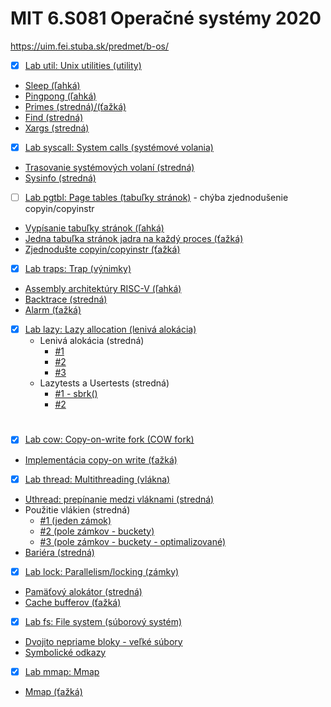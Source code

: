 # MIT 6.S081 Operačné systémy 2020

https://uim.fei.stuba.sk/predmet/b-os/

- [x] [Lab util: Unix utilities (utility)](https://github.com/s7rayn/xv6-labs-2020/tree/util)
- [Sleep (ľahká)](https://github.com/s7rayn/xv6-labs-2020/commit/ef2b4445afe068d0984f8f38019c3583e7314adc)
- [Pingpong (ľahká)](https://github.com/s7rayn/xv6-labs-2020/commit/7c2a045da75dbc31de63c99787573e8b9c8039c8)
- [Primes (stredná)/(ťažká)](https://github.com/s7rayn/xv6-labs-2020/commit/0bfd937421d6aa8cb871927678253290f4edda18)
- [Find (stredná)](https://github.com/s7rayn/xv6-labs-2020/commit/3f722541770f7dd7f9b77a6f9165234a69521318)
- [Xargs (stredná)](https://github.com/s7rayn/xv6-labs-2020/commit/3c269e9e6c4a39834a3a173f33b98eca7ec6b9ec)
- [x] [Lab syscall: System calls (systémové volania)](https://github.com/s7rayn/xv6-labs-2020/tree/syscall)
- [Trasovanie systémových volaní (stredná)](https://github.com/s7rayn/xv6-labs-2020/commit/7f9a466272357faa3879838767cfaa0c850c2d23)
- [Sysinfo (stredná)](https://github.com/s7rayn/xv6-labs-2020/commit/cd42188e8a98f375f1f6ee18ea88dd34cff7aaaf)
- [ ] [Lab pgtbl: Page tables (tabuľky stránok)](https://github.com/s7rayn/xv6-labs-2020/tree/pgtbl) - chýba zjednodušenie copyin/copyinstr
- [Vypísanie tabuľky stránok (ľahká)](https://github.com/s7rayn/xv6-labs-2020/commit/28b3feefaf6132e0a30eb4c12741f35fbe1df237)
- [Jedna tabuľka stránok jadra na každý proces (ťažká)](https://github.com/s7rayn/xv6-labs-2020/commit/b3b0b9b183116abbfdaa5c59e1144182058f90c5)
- [Zjednodušte copyin/copyinstr (ťažká)](#)
- [x] [Lab traps: Trap (výnimky)](https://github.com/s7rayn/xv6-labs-2020/tree/traps)
- [Assembly architektúry RISC-V (ľahká)](https://github.com/s7rayn/xv6-labs-2020/commit/e3e9769c99ca190705ccd6b5cdd678f820761e51)
- [Backtrace (stredná)](https://github.com/s7rayn/xv6-labs-2020/commit/b7450b2e7f034c75d6587824636c29b44cbf6cb4)
- [Alarm (ťažká)](https://github.com/s7rayn/xv6-labs-2020/commit/cfa5874cab286877e8004534da0f4f316d0950b5)
- [x] [Lab lazy: Lazy allocation (lenivá alokácia)](https://github.com/s7rayn/xv6-labs-2020/tree/lazy)
  - Lenivá alokácia (stredná)
    - [#1](https://github.com/s7rayn/xv6-labs-2020/commit/a1eb6e451c79f6ed86390bbd6a9b00e10a44059b)
    - [#2](https://github.com/s7rayn/xv6-labs-2020/commit/d757b0e55b1828d9c1ff7fe4f55b7a2d9870ab50)
    - [#3](https://github.com/s7rayn/xv6-labs-2020/commit/ac33028c900a3184ce3682d222a4462a84827bfa)
  - Lazytests a Usertests (stredná)
    - [#1 - sbrk()](https://github.com/s7rayn/xv6-labs-2020/commit/c60716aafefb174a073cd503568b43b809802c50)
    - [#2](https://github.com/s7rayn/xv6-labs-2020/commit/233cc4dd7257418362a51226821840390a9ba8f5)
#
- [x] [Lab cow: Copy-on-write fork (COW fork)](https://github.com/s7rayn/xv6-labs-2020/tree/cow)
- [Implementácia copy-on write (ťažká)](https://github.com/s7rayn/xv6-labs-2020/commit/3859b62d17188c3086fde42a3bdc066bc08dc185)
- [x] [Lab thread: Multithreading (vlákna)](https://github.com/s7rayn/xv6-labs-2020/tree/thread)
- [Uthread: prepínanie medzi vláknami (stredná)](https://github.com/s7rayn/xv6-labs-2020/commit/d1f1f6efb6be6e861e7beaf3dc1436e0e35c8743)
- Použitie vlákien (stredná)
  - [#1 (jeden zámok)](https://github.com/s7rayn/xv6-labs-2020/commit/eb139f3e6123fd82edd83f3fb19d3d5e3114d17b)
  - [#2 (pole zámkov - buckety)](https://github.com/s7rayn/xv6-labs-2020/commit/6cd08cede601b9df4a73159837bb2e0ac9840255)
  - [#3 (pole zámkov - buckety - optimalizované)](https://github.com/s7rayn/xv6-labs-2020/commit/87705ace4e98b4bd41bf45198e83f70b4c385ac4)
- [Bariéra (stredná)](https://github.com/s7rayn/xv6-labs-2020/commit/b0572d3d3b3ac2537121934eb0379236bc1807c0)
- [x] [Lab lock: Parallelism/locking (zámky)](https://github.com/s7rayn/xv6-labs-2020/tree/lock)
- [Pamäťový alokátor (stredná)](https://github.com/s7rayn/xv6-labs-2020/commit/8cea90f8befdd4ce043cacbe56986341f3ea5b16)
- [Cache bufferov (ťažká)](https://github.com/s7rayn/xv6-labs-2020/commit/aff5f030323436fb7b127848fbda1f44d069502f)
- [x] [Lab fs: File system (súborový systém)](https://github.com/s7rayn/xv6-labs-2020/tree/fs)
- [Dvojito nepriame bloky - veľké súbory](https://github.com/s7rayn/xv6-labs-2020/commit/767c78f18614c548f75bd4ecf7729db7bcf110ea)
- [Symbolické odkazy](https://github.com/s7rayn/xv6-labs-2020/commit/5241d325c5b9fc0549a794cc4e36239fc7ca2936)
- [x] [Lab mmap: Mmap](https://github.com/s7rayn/xv6-labs-2020/tree/mmap)
- [Mmap (ťažká)](https://github.com/s7rayn/xv6-labs-2020/commit/f8116612f5b79bc9b57591744e6482893fe1f652)
